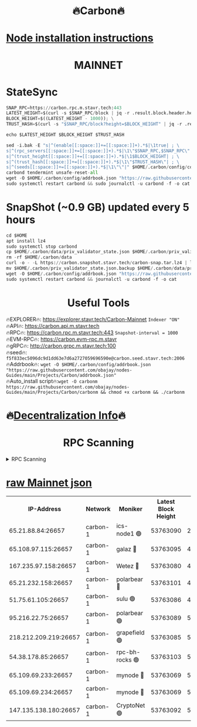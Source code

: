<h1 align="center"> 🔥Carbon🔥</h1>

[Node installation instructions](https://github.com/obajay/nodes-Guides/tree/main/Projects/Carbon)
=
<h1 align="center"> MAINNET</h1>

# StateSync
```python
SNAP_RPC=https://carbon.rpc.m.stavr.tech:443
LATEST_HEIGHT=$(curl -s $SNAP_RPC/block | jq -r .result.block.header.height); \
BLOCK_HEIGHT=$((LATEST_HEIGHT - 1000)); \
TRUST_HASH=$(curl -s "$SNAP_RPC/block?height=$BLOCK_HEIGHT" | jq -r .result.block_id.hash)

echo $LATEST_HEIGHT $BLOCK_HEIGHT $TRUST_HASH

sed -i.bak -E "s|^(enable[[:space:]]+=[[:space:]]+).*$|\1true| ; \
s|^(rpc_servers[[:space:]]+=[[:space:]]+).*$|\1\"$SNAP_RPC,$SNAP_RPC\"| ; \
s|^(trust_height[[:space:]]+=[[:space:]]+).*$|\1$BLOCK_HEIGHT| ; \
s|^(trust_hash[[:space:]]+=[[:space:]]+).*$|\1\"$TRUST_HASH\"| ; \
s|^(seeds[[:space:]]+=[[:space:]]+).*$|\1\"\"|" $HOME/.carbon/config/config.toml
carbond tendermint unsafe-reset-all
wget -O $HOME/.carbon/config/addrbook.json "https://raw.githubusercontent.com/obajay/nodes-Guides/main/Projects/Carbon/addrbook.json"
sudo systemctl restart carbond && sudo journalctl -u carbond -f -o cat
```
# SnapShot (~0.9 GB) updated every 5 hours
```python
cd $HOME
apt install lz4
sudo systemctl stop carbond
cp $HOME/.carbon/data/priv_validator_state.json $HOME/.carbon/priv_validator_state.json.backup
rm -rf $HOME/.carbon/data
curl -o - -L https://carbon.snapshot.stavr.tech/carbon-snap.tar.lz4 | lz4 -c -d - | tar -x -C $HOME/.carbon --strip-components 2
mv $HOME/.carbon/priv_validator_state.json.backup $HOME/.carbon/data/priv_validator_state.json
wget -O $HOME/.carbon/config/addrbook.json "https://raw.githubusercontent.com/obajay/nodes-Guides/main/Projects/Carbon/addrbook.json"
sudo systemctl restart carbond && journalctl -u carbond -f -o cat
```

 <h1 align="center"> Useful Tools</h1>

🔥EXPLORER🔥:     https://explorer.stavr.tech/Carbon-Mainnet        `Indexer "ON"` \
🔥API🔥:          https://carbon.api.m.stavr.tech \
🔥RPC🔥:          https://carbon.rpc.m.stavr.tech:443              `Snapshot-interval = 1000` \
🔥EVM-RPC🔥:      https://carbon.evm-rpc.m.stavr \
🔥gRPC🔥:         http://carbon.grpc.m.stavr.tech:100 \
🔥seed🔥:      `f5f833ec5096dc9d1dd63e7d6a2727059696590e@carbon.seed.stavr.tech:2006` \
🔥Addrbook🔥:  `wget -O $HOME/.carbon/config/addrbook.json "https://raw.githubusercontent.com/obajay/nodes-Guides/main/Projects/Carbon/addrbook.json"` \
🔥Auto_install script🔥:`wget -O carbonm https://raw.githubusercontent.com/obajay/nodes-Guides/main/Projects/Carbon/carbonm && chmod +x carbonm && ./carbonm`

🔥[Decentralization Info](https://github.com/obajay/StateSync-snapshots/tree/main/Projects/Carbon/Decentralization)🔥
=
<h1 align="center"> RPC Scanning</h1>

<details>
<summary>RPC Scanning</summary>

<h2 align="center"> We scan nodes in real time every 4 hours. And we provide the final result of RPC endpoints.
We cannot influence the operation of these nodes in any way. </h2>


```python
If Voting Power is higher than 0 --> then the Node is a validator of the network and may be subject to attack and be a potential threat to the chain.
```
```python
We marked such validators with a red symbol
```

</details>

[raw Mainnet json](https://rpc-check.carbonm.stavr.tech/carbonm/rpc-carbonm-result.json)
=


<table><tr><th>IP-Address</th><th>Network</th><th>Moniker</th><th>Latest Block Height</th><th>Earliest Block Height</th><th>Catching Up</th><th>Tx Index</th><th>Voting Power</th><th>Scan Time</th></tr><tr><td>65.21.88.84:26657</td><td>carbon-1</td><td>ics-node1 🟢</td><td>53763090</td><td>21164241</td><td>False</td><td>off</td><td>0</td><td>2024-02-16T20:32:02.299518840UTC</td></tr><tr><td>65.108.97.115:26657</td><td>carbon-1</td><td>galaz 🔴</td><td>53763095</td><td>47374001</td><td>False</td><td>on</td><td>11241272524</td><td>2024-02-16T20:32:11.211119076UTC</td></tr><tr><td>167.235.97.158:26657</td><td>carbon-1</td><td>Wetez 🔴</td><td>53763080</td><td>48067570</td><td>False</td><td>on</td><td>1343099675</td><td>2024-02-16T20:31:39.031697677UTC</td></tr><tr><td>65.21.232.158:26657</td><td>carbon-1</td><td>polarbear 🔴</td><td>53763101</td><td>48126001</td><td>False</td><td>on</td><td>10427951351</td><td>2024-02-16T20:32:21.842612419UTC</td></tr><tr><td>51.75.61.105:26657</td><td>carbon-1</td><td>sulu 🟢</td><td>53763086</td><td>48742001</td><td>False</td><td>on</td><td>0</td><td>2024-02-16T20:31:55.395159073UTC</td></tr><tr><td>95.216.22.75:26657</td><td>carbon-1</td><td>polarbear 🟢</td><td>53763089</td><td>52338001</td><td>False</td><td>on</td><td>0</td><td>2024-02-16T20:31:59.903028333UTC</td></tr><tr><td>218.212.209.219:26657</td><td>carbon-1</td><td>grapefield 🟢</td><td>53763085</td><td>52371001</td><td>False</td><td>on</td><td>0</td><td>2024-02-16T20:31:53.021286401UTC</td></tr><tr><td>54.38.178.85:26657</td><td>carbon-1</td><td>rpc-bh-rocks 🟢</td><td>53763103</td><td>53130001</td><td>False</td><td>on</td><td>0</td><td>2024-02-16T20:32:28.315027286UTC</td></tr><tr><td>65.109.69.233:26657</td><td>carbon-1</td><td>mynode 🔴</td><td>53763069</td><td>53160001</td><td>False</td><td>off</td><td>8764911519</td><td>2024-02-16T20:31:20.056539767UTC</td></tr><tr><td>65.109.69.234:26657</td><td>carbon-1</td><td>mynode 🔴</td><td>53763069</td><td>53160001</td><td>False</td><td>off</td><td>12822193439</td><td>2024-02-16T20:31:20.412933203UTC</td></tr><tr><td>147.135.138.180:26657</td><td>carbon-1</td><td>CryptoNet 🟢</td><td>53763092</td><td>53567001</td><td>False</td><td>on</td><td>0</td><td>2024-02-16T20:32:04.739141635UTC</td></tr></table>
